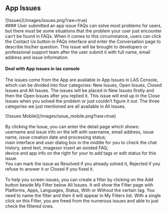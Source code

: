 ## App Issues

<p class="image-wrapper">
	![Issues](/images/issues.png?raw=true)

<br />
#### User submitted an app issue
FAQs can solve most problems for users, but there must be some situations that the problem your user just encounter can’t be found in FAQs. When it comes to this circumstance, users can click the Contact Us button in FAQs interface and enter the Conversation page to describe his/her question. This issue will be brought to developers or professional support team after the user submit it with full name, email address and issue information.
<br />

#### Deal with App issues in las console

The issues come from the App are available in App Issues in LAS Console, which can be divided into four categories: New Issues, Open Issues, Closed Issues and All Issues. The issues will be placed in New Issues firstly and then the Open Issues after you replied it. This issue will end up in the Close Issues when you solved the problem or just couldn’t figure it out. The three categories we just mentioned are all available in All Issues.

<p class="image-wrapper">
	![Issues Mobile](/images/issue_mobile.png?raw=true)
	
<br />
<br />
By clicking the Issue, you can enter the detail page which shows:
<br />
username and issue info on the left with username, email address, issue name, issue creation date and processing status;
<br />
main interface and user dialog box in the middle for you to check the chat history, send text, imagesor insert an existed FAQ;
<br />
device and app info on the right for your to add tags or edit status for this issue.
<br />
You can mark the issue as Resolved if you already solved it, Rejected if you refuse to answer it or Closed if you fixed it.
<br />
<br />
To help you screen issues, you can create a filter by clicking on the Add button beside My Filter below All Issues. It will show the Filter page with Platforms, Apps, Languages, Status, With or Without the certain tag. You need to name the filter and then it will appear in My Filters list. With a single click on this Filter, you are freed from the numerous issues and able to just check the filtered ones.
<br />
<br />
<br />
<br />
<br />